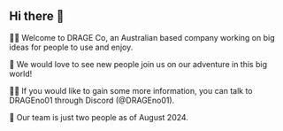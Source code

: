 ## Hi there 👋

🙋‍♀️ Welcome to DRAGE Co, an Australian based company working on big ideas for people to use and enjoy.

🌈 We would love to see new people join us on our adventure in this big world!

👩‍💻 If you would like to gain some more information, you can talk to DRAGEno01 through Discord (@DRAGEno01).

🍿 Our team is just two people as of August 2024.


<!-- We gonna leave these comment lines in, because they are cool... -->
<!--
**Here are some ideas to get you started:**
🧙 Remember, you can do mighty things with the power of [Markdown](https://docs.github.com/github/writing-on-github/getting-started-with-writing-and-formatting-on-github/basic-writing-and-formatting-syntax)
-->
